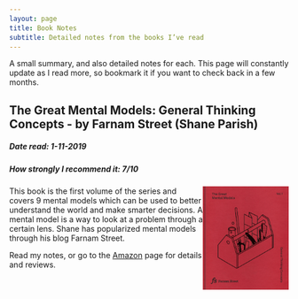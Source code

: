 ```yaml
---
layout: page
title: Book Notes
subtitle: Detailed notes from the books I’ve read
---
```


A small summary, and also detailed notes for each. 
This page will constantly update as I read more, so bookmark it if you want to check back in a few months.

## The Great Mental Models: General Thinking Concepts - by Farnam Street (Shane Parish)
##### Date read: 1-11-2019 
##### How strongly I recommend it: 7/10

<img style="float: right;" width="155" height="187" src="/img/mentalModels.jpg">

This book is the first volume of the series and covers 9 mental models which can be used to better understand the world and make smarter decisions. A mental model is a way to look at a problem through a certain lens. Shane has popularized mental models through his blog Farnam Street.

Read my notes, or go to the [Amazon](https://www.amazon.com/Great-Mental-Models-Thinking-Concepts-ebook/dp/B07P79P8ST) page for details and reviews.
